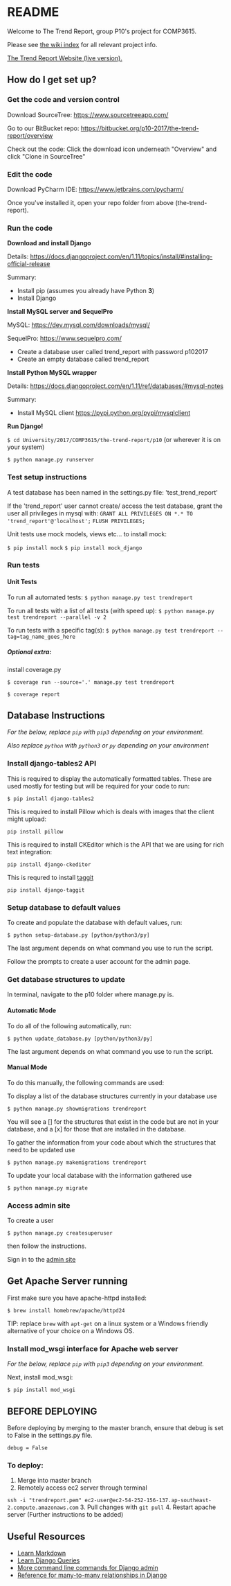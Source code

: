 # README #

Welcome to The Trend Report, group P10's project for COMP3615.

Please see [the wiki index](https://bitbucket.org/p10-2017/the-trend-report/wiki/Home) for all relevant project info.

[The Trend Report Website (live version).](http://trends.techlab.works)


## How do I get set up? ##


### Get the code and version control ###

Download SourceTree:
https://www.sourcetreeapp.com/


Go to our BitBucket repo: https://bitbucket.org/p10-2017/the-trend-report/overview

Check out the code: Click the download icon underneath "Overview" and click "Clone in SourceTree"


### Edit the code ###

Download PyCharm IDE: https://www.jetbrains.com/pycharm/

Once you've installed it, open your repo folder from above (the-trend-report).


### Run the code ###

**Download and install Django**

Details: https://docs.djangoproject.com/en/1.11/topics/install/#installing-official-release

Summary:

- Install pip (assumes you already have Python **3**)
- Install Django


**Install MySQL server and SequelPro**

MySQL: https://dev.mysql.com/downloads/mysql/

SequelPro: https://www.sequelpro.com/

- Create a database user called trend_report with password p102017
- Create an empty database called trend_report


**Install Python MySQL wrapper**

Details: https://docs.djangoproject.com/en/1.11/ref/databases/#mysql-notes

Summary:
- Install MySQL client https://pypi.python.org/pypi/mysqlclient



**Run Django!**

`$ cd University/2017/COMP3615/the-trend-report/p10`  (or wherever it is on your system)

`$ python manage.py runserver`


### Test setup instructions

A test database has been named in the settings.py file: 'test_trend_report'

If the 'trend_report' user cannot create/ access the test database, grant the user all privileges in mysql with:
`GRANT ALL PRIVILEGES ON *.* TO 'trend_report'@'localhost';`
`FLUSH PRIVILEGES;`

Unit tests use mock models, views etc... to install mock:

`$ pip install mock`
`$ pip install mock_django`

### Run tests

#### Unit Tests

To run all automated tests:
`$ python manage.py test trendreport`

To run all tests with a list of all tests (with speed up):
`$ python manage.py test trendreport --parallel -v 2`

To run tests with a specific tag(s):
`$ python manage.py test trendreport --tag=tag_name_goes_here`

##### Optional extra: 

install coverage.py

`$ coverage run --source='.' manage.py test trendreport`

`$ coverage report`

## Database Instructions ##
*For the below, replace `pip` with `pip3` depending on your environment.*

*Also replace `python` with `python3` or `py` depending on your environment*
### Install django-tables2 API ###
This is required to display the automatically formatted tables. These are used mostly for testing but will be required for your code to run:

`$ pip install django-tables2`

This is required to install Pillow which is deals with images that the client might upload:

`pip install pillow`

This is required to install CKEditor which is the API that we are using for rich text integration:

`pip install django-ckeditor`

This is requred to install [taggit](https://django-taggit.readthedocs.io/en/latest/forms.html)

`pip install django-taggit`

### Setup database to default values ###
To create and populate the database with default values, run:

`$ python setup-database.py [python/python3/py]`

The last argument depends on what command you use to run the script.

Follow the prompts to create a user account for the admin page.
### Get database structures to update ###
In terminal, navigate to the p10 folder where manage.py is.

#### Automatic Mode ####
To do all of the following automatically, run:

`$ python update_database.py [python/python3/py]`

The last argument depends on what command you use to run the script.

#### Manual Mode ####
To do this manually, the following commands are used:

To display a list of the database structures currently in your database use

`$ python manage.py showmigrations trendreport`

You will see a [] for the structures that exist in the code but are not in your database, and a [x] for those that are installed in the database.


To gather the information from your code about which the structures that need to be updated use

`$ python manage.py makemigrations trendreport`


To update your local database with the information gathered use

`$ python manage.py migrate`

### Access admin site ###
To create a user 

`$ python manage.py createsuperuser`

then follow the instructions.

Sign in to the [admin site](http://127.0.0.1:8000/admin)


## Get Apache Server running ##

First make sure you have apache-httpd installed:

`$ brew install homebrew/apache/httpd24`

TIP: replace `brew` with `apt-get` on a linux system or a Windows friendly alternative of your choice on a Windows OS.
### Install mod_wsgi interface for Apache web server ###
*For the below, replace `pip` with `pip3` depending on your environment.*


Next, install mod_wsgi:

`$ pip install mod_wsgi`

## BEFORE DEPLOYING ##
Before deploying by merging to the master branch, ensure that debug is set to False in the settings.py file. 

`debug = False` 

### To deploy: ###

1. Merge into master branch
2. Remotely access ec2 server through terminal

`ssh -i "trendreport.pem" ec2-user@ec2-54-252-156-137.ap-southeast-2.compute.amazonaws.com`
3. Pull changes with
`git pull`
4. Restart apache server (Further instructions to be added)


## Useful Resources ##

* [Learn Markdown](https://bitbucket.org/tutorials/markdowndemo)
* [Learn Django Queries](https://docs.djangoproject.com/en/1.11/topics/db/queries/)
* [More command line commands for Django admin](https://docs.djangoproject.com/en/1.11/ref/django-admin/)
* [Reference for many-to-many relationships in Django](https://docs.djangoproject.com/en/1.11/topics/db/models/#intermediary-manytomany)
